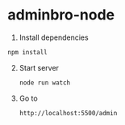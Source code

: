 # adminbro-node
 
 1. Install dependencies

   ```sh
   npm install
   ```
 
2. Start server

   ```sh
   node run watch
   ```
3. Go to 
 
   ```sh
   http://localhost:5500/admin
  ```
